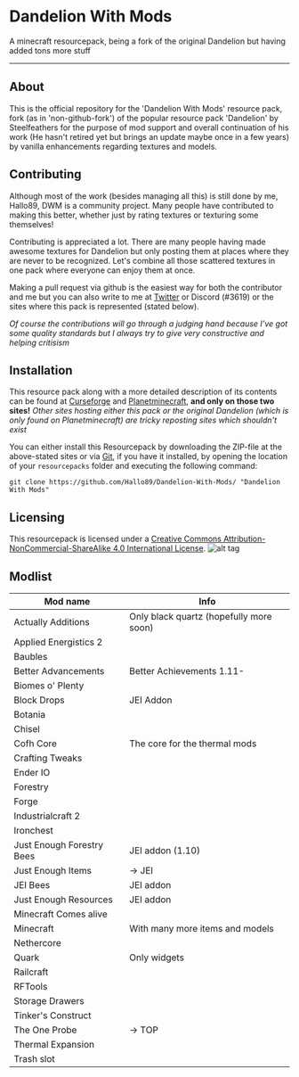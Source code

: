 # Dandelion With Mods
A minecraft resourcepack, being a fork of the original Dandelion but having added tons more stuff

---
## About
This is the official repository for the 'Dandelion With Mods' resource pack, fork (as in 'non-github-fork') of the popular resource pack 'Dandelion' by Steelfeathers for the purpose of mod support and overall continuation of his work (He hasn't retired yet but brings an update maybe once in a few years) by vanilla enhancements regarding textures and models.  

## Contributing
Although most of the work (besides managing all this) is still done by me, Hallo89, DWM is a community project. Many people have contributed to making this better, whether just by rating textures or texturing some themselves!  

Contributing is appreciated a lot. There are many people having made awesome textures for Dandelion but only posting them at places where they are never to be recognized. Let's combine all those scattered textures in one pack where everyone can enjoy them at once.  

Making a pull request via github is the easiest way for both the contributor and me but you can also write to me at [Twitter](https://twitter.com/Hallo89o) or Discord (#3619) or the sites where this pack is represented (stated below).

*Of course the contributions will go through a judging hand because I've got some quality standards but I always try to give very constructive and helping critisism*

## Installation
This resource pack along with a more detailed description of its contents can be found at [Curseforge](https://minecraft.curseforge.com/projects/dandelion-with-mods) and [Planetminecraft](https://www.planetminecraft.com/texture_pack/mods-addon-pack-for-dandelion-110/), **and only on those two sites!** *Other sites hosting either this pack or the original Dandelion (which is only found on Planetminecraft) are tricky reposting sites which shouldn't exist*  

You can either install this Resourcepack by downloading the ZIP-file at the above-stated sites or via [Git](https://git-scm.com/), if you have it installed, by opening the location of your `resourcepacks` folder and executing the following command:
```
git clone https://github.com/Hallo89/Dandelion-With-Mods/ "Dandelion With Mods"
```

## Licensing
This resourcepack is licensed under a [Creative Commons Attribution-NonCommercial-ShareAlike 4.0 International License](https://creativecommons.org/licenses/by-nc-sa/4.0/).
![alt tag](https://i.creativecommons.org/l/by-nc-sa/4.0/88x31.png)

## Modlist
|Mod name|Info|
|---|---|
|Actually Additions|Only black quartz (hopefully more soon)|
|Applied Energistics 2||
|Baubles||
|Better Advancements|Better Achievements 1.11-|
|Biomes o' Plenty||
|Block Drops|JEI Addon|
|Botania||
|Chisel||
|Cofh Core|The core for the thermal mods|
|Crafting Tweaks||
|Ender IO||
|Forestry||
|Forge||
|Industrialcraft 2||
|Ironchest||
|Just Enough Forestry Bees|JEI addon (1.10)|
|Just Enough Items|-> JEI|
|JEI Bees|JEI addon|
|Just Enough Resources|JEI addon|
|Minecraft Comes alive||
|Minecraft|With many more items and models|
|Nethercore||
|Quark|Only widgets|
|Railcraft||
|RFTools||
|Storage Drawers||
|Tinker's Construct||
|The One Probe|-> TOP|
|Thermal Expansion||
|Trash slot||

